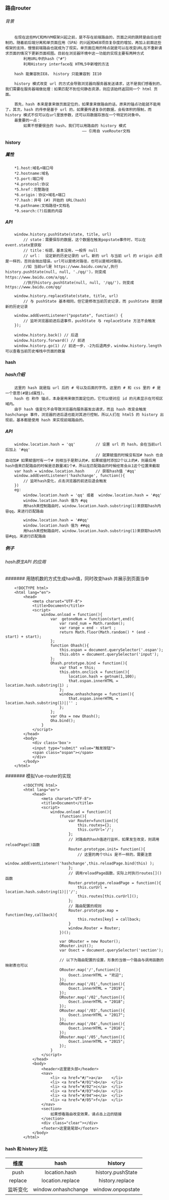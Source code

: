 
### 路由router

###### 背景

        在现在这些MVC和MVVM框架兴起之前，是不存在前端路由的，页面之间的跳转是由后台控制的。随着前后端分离和单页面应用（SPA）的兴起和WEB项目复杂度的增加，再加上前面这些框架的支持，慢慢前端路由也就成为了现实。单页面应用的特点就是可以在改变URL在不重新请求页面的情况下更新页面视图。目前在浏览器环境中这一功能的实现主要有两种方式
            利用URL中的hash（"#"）
            利用History interface在 HTML5中新增的方法
        
        hash 能兼容到IE8， history 只能兼容到 IE10
        
        history 模式改变 url 的方式会导致浏览器向服务器发送请求，这不是我们想看到的，我们需要在服务器端做处理：如果匹配不到任何静态资源，则应该始终返回同一个 html 页面。
        
        首先，hash 本来是拿来做页面定位的，如果拿来做路由的话，原来的锚点功能就不能用了。其次，hash 的传参是基于 url 的，如果要传递复杂的数据，会有体积的限制，而 history 模式不仅可以在url里放参数，还可以将数据存放在一个特定的对象中。
        最重要的一点：
            如果不想要很丑的 hash，我们可以用路由的 history 模式
                                      —— 引用自 vueRouter文档 

#### history

##### 属性

        *1.host:域名+端口号
        *2.hostname:域名
        *3.port:端口号
        *4.protocol:协议
        *5.href：完整路径
        *6.origin：协议+域名+端口
        *7.hash：井号 (#) 开始的 URL(hash)
        *8.pathname:文档路径+文档名
        *9.search:(?)后面的内容

##### API

        window.history.pushState(state, title, url) 
            // state：需要保存的数据，这个数据在触发popstate事件时，可以在event.state里获取
            // title：标题，基本没用，一般传 null
            // url：  设定新的历史记录的 url。新的 url 与当前 url 的 origin 必须是一样的，否则会抛出错误。url可以是绝对路径，也可以是相对路径。
            //如 当前url是 https://www.baidu.com/a/,执行history.pushState(null, null, './qq/')，则变成 https://www.baidu.com/a/qq/，
            //执行history.pushState(null, null, '/qq/')，则变成 https://www.baidu.com/qq/

        window.history.replaceState(state, title, url)
            // 与 pushState 基本相同，但它是修改当前历史记录，而 pushState 是创建新的历史记录

        window.addEventListener("popstate", function() {
            // 监听浏览器前进后退事件，pushState 与 replaceState 方法不会触发              
        });

        window.history.back() // 后退
        window.history.forward() // 前进
        window.history.go(1) // 前进一步，-2为后退两步，window.history.length 可以查看当前历史堆栈中页面的数量

#### hash

##### hash介绍

        这里的 hash 就是指 url 后的 # 号以及后面的字符。这里的 # 和 css 里的 # 是一个意思(#是id属性)。
        hash 也 称作 锚点，本身是用来做页面定位的，它可以使对应 id 的元素显示在可视区域内。
        由于 hash 值变化不会导致浏览器向服务器发出请求，而且 hash 改变会触发 hashchange 事件，浏览器的进后退也能对其进行控制，所以人们在 html5 的 history 出现前，基本都是使用 hash 来实现前端路由的。

##### API 

        window.location.hash = 'qq'         // 设置 url 的 hash，会在当前url后加上 '#qq'
                                            // 就算赋值的时候没有加# hash 也会自动加# 如果赋值时有一个# 则相当于是默认的#，如果赋值时添加2个以上的#，则最后用hash值来匹配路由的时候是总数量减1个#，所以在匹配路由的时候经常会从1这个位置来截取
        var hash = window.location.hash     // 获取hash值 '#qq'  
        window.addEventListener('hashchange', function(){ 
            // 监听hash变化，点击浏览器的前进后退会触发
        })
        eg:  
            window.location.hash = 'qq' 或者  window.location.hash = '#qq'     
            window.location.hash 值为 #qq
            用hash来控制路由时，window.location.hash.substring(1)来获取hash内容qq，来进行匹配路由
        
            window.location.hash = '##qq'     
            window.location.hash 值为 ##qq
            用hash来控制路由时，window.location.hash.substring(1)来获取hash内容#qq，来进行匹配路由

##### 例子

###### hash原生API 的应用

####### 用随机数的方式生成hash值，同时改变hash 并展示到页面当中

        <!DOCTYPE html>
        <html lang="en">
            <head>
                <meta charset="UTF-8">
                <title>Document</title>
                <script>
                    window.onload = function(){ 
                        var  getoneNum = function(start,end){
                            var rand_num = Math.random();
                            var range = end - start ;
                            return Math.floor(Math.random() * (end - start) + start);
                        };
                        function Ohash(){
                            this.ospan = document.querySelector('.ospan');
                            this.obtn = document.querySelector('input');
                        };
                        Ohash.prototype.bind = function(){
                            var that = this;
                            this.obtn.onclick = function(){
                                location.hash = getnum(1,100);
                                that.ospan.innerHTML = location.hash.substring(1) ;
                            };
                            window.onhashchange = function(){
                                that.ospan.innerHTML = location.hash.substring(1)||'' ;
                            };
                        };
                        var Oha = new Ohash();
                        Oha.bind();
                    }
                </script>
            </head>
            <body>
                <div class='box'> 
                <input type="submit" value="触发按钮">
                <span class="ospan"></span>
                </div>
            </body>
        </html>

####### 模拟Vue-router的实现

            <!DOCTYPE html>
            <html lang="en">
                <head>
                    <meta charset="UTF-8">
                    <title>Document</title>
                    <script>
                        window.onload = function(){
                            (function(){
                                var Router=function(){
                                    this.routes={};
                                    this.curUrl='/';
                                };
                                // 对路由的hash值进行监听，如果发生改变，则调用reloadPage()函数
                                Router.prototype.init= function(){
                                    // 这里的两个this 是不一样的，需要注意
                                    window.addEventListener('hashchange',this.reloadPage.bind(this) );
                                };
                                // 调用reloadPage函数，实际上时执行routes[]()函数
                                Router.prototype.reloadPage = function(){
                                    this.curUrl = location.hash.substring(1)||'/';
                                    this.routes[this.curUrl]();
                                };
                                // 路由配置的规则
                                Router.prototype.map = function(key,callback){
                                    this.routes[key] = callback;
                                }
                                window.Router = Router;
                            })();

                            var ORouter = new Router();
                            ORouter.init();
                            var Osect = document.querySelector('section');

                            // 以下为路由配置的设置，形象的当做一个路由与调用函数的映射表也可以
                            ORouter.map('/',function(){
                                Osect.innerHTML = "欢迎";
                            });
                            ORouter.map('/01',function(){
                                Osect.innerHTML = "2019";
                            });
                            ORouter.map('/02',function(){
                                Osect.innerHTML = "2018";
                            });
                            ORouter.map('/03',function(){
                                Osect.innerHTML = "2017";
                            });
                            ORouter.map('/04',function(){
                                Osect.innerHTML = "2016";
                            });
                            ORouter.map('/05',function(){
                                Osect.innerHTML = "2015";
                            });
                        }
                    </script>
                </head>
                <body>
                    <header>这里是头部</header>
                    <nav>
                        <li> <a href="#/">a</a>    </li>
                        <li> <a href="#/01">b</a>  </li>
                        <li> <a href="#/02">c</a>  </li>
                        <li> <a href="#/03">d</a>  </li>
                        <li> <a href="#/04">e</a>  </li>
                        <li> <a href="#/05">f</a>  </li>
                    </nav>
                    <section>
                        如果想看路由改变效果，请点击上边的链接
                    </section>
                    <div class="clear"></div>
                    <footer>这里是尾部</footer>
                </body>
            </html>

#### hash 和 history 对比

|   维度   |   hash   |  history |
| :------: | :------: | :------: |
| push | location.hash | history.pushState |
| replace | location.replace | history.replace |
| 监听变化 | window.onhashchange | window.onpopstate |
